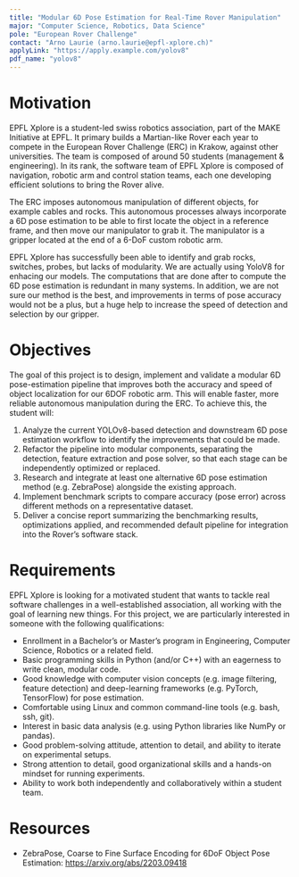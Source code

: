 ```yaml
---
title: "Modular 6D Pose Estimation for Real-Time Rover Manipulation"
major: "Computer Science, Robotics, Data Science"
pole: "European Rover Challenge"
contact: "Arno Laurie (arno.laurie@epfl-xplore.ch)"
applyLink: "https://apply.example.com/yolov8"
pdf_name: "yolov8"
---
```


# Motivation

EPFL Xplore is a student-led swiss robotics association, part of the MAKE Initiative at EPFL. It primary builds a
Martian-like Rover each year to compete in the European Rover Challenge (ERC) in Krakow, against other universities. The team is composed of around 50 students (management & engineering). In its rank, the software team
of EPFL Xplore is composed of navigation, robotic arm and control station teams, each one developing efficient
solutions to bring the Rover alive.


The ERC imposes autonomous manipulation of different objects, for example cables and rocks. This autonomous
processes always incorporate a 6D pose estimation to be able to first locate the object in a reference frame, and
then move our manipulator to grab it. The manipulator is a gripper located at the end of a 6-DoF custom robotic
arm.


EPFL Xplore has successfully been able to identify and grab rocks, switches, probes, but lacks of modularity.
We are actually using YoloV8 for enhacing our models. The computations that are done after to compute the
6D pose estimation is redundant in many systems. In addition, we are not sure our method is the best, and
improvements in terms of pose accuracy would not be a plus, but a huge help to increase the speed of detection
and selection by our gripper.

# Objectives

The goal of this project is to design, implement and validate a modular 6D pose-estimation pipeline that improves
both the accuracy and speed of object localization for our 6DOF robotic arm. This will enable faster, more reliable
autonomous manipulation during the ERC. To achieve this, the student will:

1. Analyze the current YOLOv8-based detection and downstream 6D pose estimation workflow to identify the
improvements that could be made.
2. Refactor the pipeline into modular components, separating the detection, feature extraction and pose solver,
so that each stage can be independently optimized or replaced.
3. Research and integrate at least one alternative 6D pose estimation method (e.g. ZebraPose) alongside the
existing approach.
4. Implement benchmark scripts to compare accuracy (pose error) across different methods on a representative
dataset.
5. Deliver a concise report summarizing the benchmarking results, optimizations applied, and recommended
default pipeline for integration into the Rover’s software stack.

# Requirements

EPFL Xplore is looking for a motivated student that wants to tackle real software challenges in a well-established
association, all working with the goal of learning new things. For this project, we are particularly interested in
someone with the following qualifications:

- Enrollment in a Bachelor’s or Master’s program in Engineering, Computer Science, Robotics or a related
field.
- Basic programming skills in Python (and/or C++) with an eagerness to write clean, modular code.
- Good knowledge with computer vision concepts (e.g. image filtering, feature detection) and deep-learning
frameworks (e.g. PyTorch, TensorFlow) for pose estimation.
- Comfortable using Linux and common command-line tools (e.g. bash, ssh, git).
- Interest in basic data analysis (e.g. using Python libraries like NumPy or pandas).
- Good problem-solving attitude, attention to detail, and ability to iterate on experimental setups.
- Strong attention to detail, good organizational skills and a hands-on mindset for running experiments.
- Ability to work both independently and collaboratively within a student team.

# Resources

- ZebraPose, Coarse to Fine Surface Encoding for 6DoF Object Pose Estimation: https://arxiv.org/abs/2203.09418
